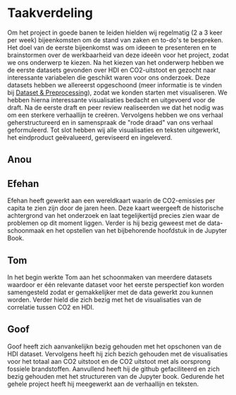 # Taakverdeling

Om het project in goede banen te leiden hielden wij regelmatig (2 a 3 keer per week) bijeenkomsten om de stand van zaken en to-do's te bespreken. Het doel van de eerste bijeenkomst was om ideeen te presenteren en te brainstormen over de werkbaarheid van deze ideeën voor het project, zodat we ons onderwerp te kiezen. Na het kiezen van het onderwerp hebben we de eerste datasets gevonden over HDI en CO2-uitstoot en gezocht naar interessante variabelen die geschikt waren voor ons onderzoek. Deze datasets hebben we allereerst opgeschoond (meer informatie is te vinden bij [Dataset & Preprocessing](https://goofvanriet.github.io/info-vis-final/docs/dataset-preprocessing.md)), zodat we konden starten met visualiseren. We hebben hierna interessante visualisaties bedacht en uitgevoerd voor de draft. Na de eerste draft en peer review realiseerden we dat het nodig was om een sterkere verhaallijn te creëren. Vervolgens hebben we ons verhaal geherstructureerd en in samenspraak de "rode draad" van ons verhaal geformuleerd. Tot slot hebben wij alle visualisaties en teksten uitgewerkt, het eindproduct geëvalueerd, gereviseerd en ingeleverd.


## Anou



## Efehan

Efehan heeft gewerkt aan een wereldkaart waarin de CO2-emissies per capita te zien zijn door de jaren heen. Deze kaart weergeeft de historische achtergrond van het onderzoek en laat tegelijkertijd precies zien waar de problemen op dit moment liggen. Verder is hij bezig geweest met de data-schoonmaak en het opstellen van het bijbehorende hoofdstuk in de Jupyter Book.

## Tom

In het begin werkte Tom aan het schoonmaken van meerdere datasets waardoor er één relevante dataset voor het eerste perspectief kon worden samengesteld zodat er gemakkelijker met de data gewerkt zou kunnen worden. Verder hield die zich bezig met het de visualisaties van de correlatie tussen CO2 en HDI.

## Goof

Goof heeft zich aanvankelijkn bezig gehouden met het opschonen van de HDI dataset. Vervolgens heeft hij zich bezich gehouden met de visualisaties voor het totaal aan CO2 uitstoot en de CO2 uitstoot met als oorsprong fossiele brandstoffen. Aanvullend heeft hij de github gefaciliteerd en zich bezig gehouden met het structureren van de Jupyter book. Gedurende het gehele project heeft hij meegewerkt aan de verhaallijn en teksten.
